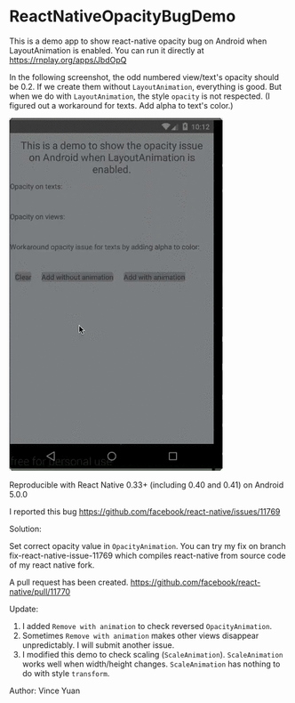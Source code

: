 # ReactNativeOpacityBugDemo

This is a demo app to show react-native opacity bug on Android when LayoutAnimation is enabled. You can run it directly at https://rnplay.org/apps/JbdOpQ

In the following screenshot, the odd numbered view/text's opacity should be 0.2. If we create them without `LayoutAnimation`, everything is good. But when we do with `LayoutAnimation`, the style `opacity` is not respected. (I figured out a workaround for texts. Add alpha to text's color.)

![Screenshot](https://github.com/vinceyuan/ReactNativeOpacityBugDemo/raw/master/ReactNativeOpacityBug.gif)

Reproducible with React Native 0.33+ (including 0.40 and 0.41) on Android 5.0.0

I reported this bug https://github.com/facebook/react-native/issues/11769

Solution:

Set correct opacity value in `OpacityAnimation`. You can try my fix on branch fix-react-native-issue-11769 which compiles react-native from source code of my react native fork.

A pull request has been created. https://github.com/facebook/react-native/pull/11770

Update:
1. I added `Remove with animation` to check reversed `OpacityAnimation`.
2. Sometimes `Remove with animation` makes other views disappear unpredictably. I will submit another issue.
3. I modified this demo to check scaling (`ScaleAnimation`). `ScaleAnimation` works well when width/height changes. `ScaleAnimation` has nothing to do with style `transform`.

Author: Vince Yuan
